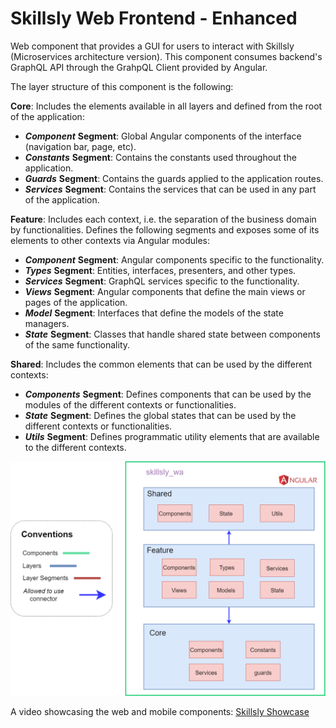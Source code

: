# Skillsly Web Frontend - Enhanced

Web component that provides a GUI for users to interact with Skillsly (Microservices architecture version).
This component consumes backend's GraphQL API through the GrahpQL Client provided by Angular.

The layer structure of this component is the following:

**Core**: Includes the elements available in all layers and defined from the root 
of the application:  
- ***Component*** **Segment**: Global Angular components of the interface (navigation bar, page, etc).  
- ***Constants*** **Segment**: Contains the constants used throughout the application.  
- ***Guards*** **Segment**: Contains the guards applied to the application routes.  
- ***Services*** **Segment**: Contains the services that can be used in any part of the application.

**Feature**: Includes each context, i.e. the separation of the business domain
by functionalities. Defines the following segments and exposes some of its
elements to other contexts via Angular modules:  
- ***Component*** **Segment**: Angular components specific to the functionality.  
- ***Types*** **Segment**: Entities, interfaces, presenters, and other types.  
- ***Services*** **Segment**: GraphQL services specific to the functionality.  
- ***Views*** **Segment**: Angular components that define the main views or pages of the
application.  
- ***Model*** **Segment**: Interfaces that define the models of the state managers.  
- ***State*** **Segment**: Classes that handle shared state between components
of the same functionality.  

**Shared**: Includes the common elements that can be used by the different contexts:  
- ***Components*** **Segment**: Defines components that can be used by the modules of
the different contexts or functionalities.  
- ***State*** **Segment**: Defines the global states that can be used by the different
contexts or functionalities.  
- ***Utils*** **Segment**: Defines programmatic utility elements that are available to
the different contexts.  

![Layered View](./layered_view.png)

A video showcasing the web and mobile components: [Skillsly Showcase]()
